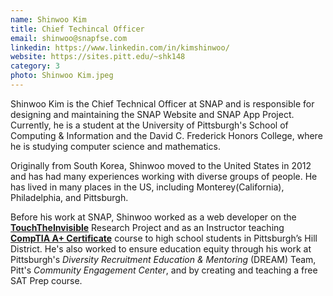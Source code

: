```yaml
---
name: Shinwoo Kim
title: Chief Techincal Officer
email: shinwoo@snapfse.com
linkedin: https://www.linkedin.com/in/kimshinwoo/
website: https://sites.pitt.edu/~shk148
category: 3
photo: Shinwoo Kim.jpeg
---
```

Shinwoo Kim is the Chief Technical Officer at SNAP and is responsible for designing and maintaining the SNAP Website and SNAP App Project. Currently, he is a student at the University of Pittsburgh's School of Computing & Information and the David C. Frederick Honors College, where he is studying computer science and mathematics.

Originally from South Korea, Shinwoo moved to the United States in 2012 and has had many experiences working with diverse groups of people. He has lived in many places in the US, including Monterey(California), Philadelphia, and Pittsburgh.

Before his work at SNAP, Shinwoo worked as a web developer on the [**TouchTheInvisible**](https://touchtheinvisible.com/) Research Project and as an Instructor teaching [**CompTIA A+ Certificate**](https://www.comptia.org/certifications/a) course to high school students in Pittsburgh’s Hill District. He's also worked to ensure education equity through his work at Pittsburgh's *Diversity Recruitment Education & Mentoring* (DREAM) Team, Pitt's *Community Engagement Center*, and by creating and teaching a free SAT Prep course.
